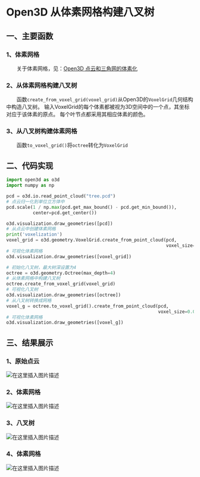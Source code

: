 # Open3D 从体素网格构建八叉树


## 一、主要函数


###  1、体素网格


  关于体素网格，见：[Open3D 点云和三角网的体素化](https://blog.csdn.net/qq_36686437/article/details/110662957)


###  2、从体素网格构建八叉树


  函数`create_from_voxel_grid(voxel_grid)`从Open3D的`VoxelGrid`几何结构中构造八叉树。 输入VoxelGrid的每个体素都被视为3D空间中的一个点，其坐标对应于该体素的原点。 每个叶节点都采用其相应体素的颜色。


###  3、从八叉树构建体素网格


  函数`to_voxel_grid()`将`octree`转化为`VoxelGrid`


## 二、代码实现

```python
import open3d as o3d
import numpy as np

pcd = o3d.io.read_point_cloud("tree.pcd")
# 点云归一化到单位立方体中
pcd.scale(1 / np.max(pcd.get_max_bound() - pcd.get_min_bound()),
          center=pcd.get_center())

o3d.visualization.draw_geometries([pcd])
# 从点云中创建体素网格
print('voxelization')
voxel_grid = o3d.geometry.VoxelGrid.create_from_point_cloud(pcd,
                                                            voxel_size=0.01)
# 可视化体素网格
o3d.visualization.draw_geometries([voxel_grid])

# 初始化八叉树，最大树深设置为4
octree = o3d.geometry.Octree(max_depth=4)
# 从体素网格中构建八叉树
octree.create_from_voxel_grid(voxel_grid)
# 可视化八叉树
o3d.visualization.draw_geometries([octree])
# 从八叉树转换成网格
voxel_g = octree.to_voxel_grid().create_from_point_cloud(pcd,
                                                         voxel_size=0.01)
# 可视化体素网格
o3d.visualization.draw_geometries([voxel_g])
```

## 三、结果展示


###  1、原始点云


![在这里插入图片描述](https://img-blog.csdnimg.cn/20210407200155164.png?x-oss-process=image/watermark,type_ZmFuZ3poZW5naGVpdGk,shadow_10,text_aHR0cHM6Ly9ibG9nLmNzZG4ubmV0L3FxXzM2Njg2NDM3,size_16,color_FFFFFF,t_70#pic_center)


###  2、体素网格


![在这里插入图片描述](https://img-blog.csdnimg.cn/20210407200218641.png?x-oss-process=image/watermark,type_ZmFuZ3poZW5naGVpdGk,shadow_10,text_aHR0cHM6Ly9ibG9nLmNzZG4ubmV0L3FxXzM2Njg2NDM3,size_16,color_FFFFFF,t_70#pic_center)


###  3、八叉树


![在这里插入图片描述](https://img-blog.csdnimg.cn/20210407200236750.png?x-oss-process=image/watermark,type_ZmFuZ3poZW5naGVpdGk,shadow_10,text_aHR0cHM6Ly9ibG9nLmNzZG4ubmV0L3FxXzM2Njg2NDM3,size_16,color_FFFFFF,t_70#pic_center)


###  4、体素网格


![在这里插入图片描述](https://img-blog.csdnimg.cn/20210407200254936.png?x-oss-process=image/watermark,type_ZmFuZ3poZW5naGVpdGk,shadow_10,text_aHR0cHM6Ly9ibG9nLmNzZG4ubmV0L3FxXzM2Njg2NDM3,size_16,color_FFFFFF,t_70#pic_center)





